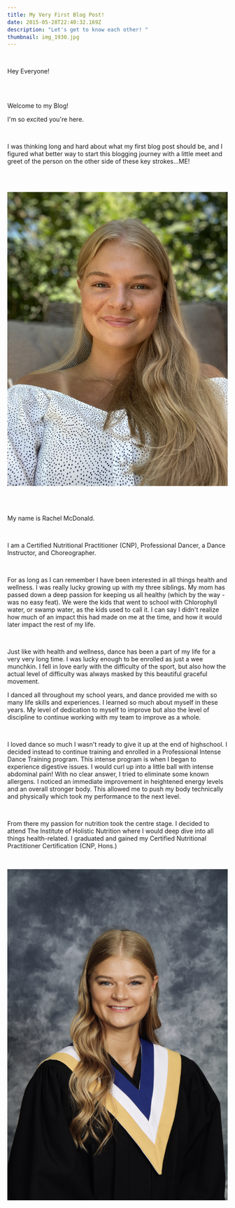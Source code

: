 ```yaml
---
title: My Very First Blog Post!
date: 2015-05-28T22:40:32.169Z
description: "Let's get to know each other! "
thumbnail: img_1930.jpg
---
```

<br>

Hey Everyone! 

<br>

<br>

Welcome to my Blog! 

I'm so excited you're here.  

<br>

I was thinking long and hard about what my first blog post should be, and I figured what better way to start this blogging journey with a little meet and greet of the person on the other side of these key strokes...ME! 

<br>

<br>

![](img_0280.jpg "Smiling Selfie")

<br>

<br>

My name is Rachel McDonald. 

<br>

I am a Certified Nutritional Practitioner (CNP), Professional Dancer, a Dance Instructor, and Choreographer. 

<br>

For as long as I can remember I have been interested in all things health and wellness. I was really lucky growing up with my three siblings. My mom has passed down a deep passion for keeping us all healthy (which by the way - was no easy feat). We were the kids that went to school with Chlorophyll water, or swamp water, as the kids used to call it. I can say I didn't realize how much of an impact this had made on me at the time, and how it would later impact the rest of my life.

<br>

Just like with health and wellness, dance has been a part of my life for a very very long time. I was lucky enough to be enrolled as just a wee munchkin. I fell in love early with the difficulty of the sport, but also how the actual level of difficulty was always masked by this beautiful graceful movement. 

I danced all throughout my school years, and dance provided me with so many life skills and experiences. I learned so much about myself in these years. My level of dedication to myself to improve but also the level of discipline to continue working with my team to improve as a whole. 

<br>

I loved dance so much I wasn't ready to give it up at the end of highschool. I decided instead to continue training and enrolled in a Professional Intense Dance Training program. This intense program is when I began to experience digestive issues. I would curl up into a little ball with intense abdominal pain! With no clear answer, I tried to eliminate some known allergens. I noticed an immediate improvement in heightened energy levels and an overall stronger body. This allowed me to push my body technically and physically which took my performance to the next level.

<br>

From there my passion for nutrition took the centre stage. I decided to attend The Institute of Holistic Nutrition where I would deep dive into all things health-related. I graduated and gained my Certified Nutritional Practitioner Certification (CNP, Hons.)

<br>

![](img_4103.jpg)